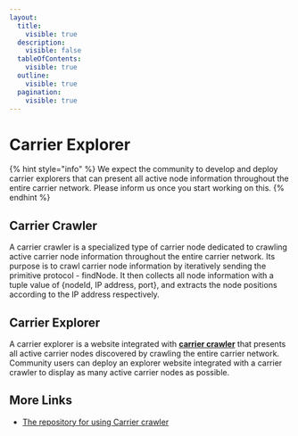 ```yaml
---
layout:
  title:
    visible: true
  description:
    visible: false
  tableOfContents:
    visible: true
  outline:
    visible: true
  pagination:
    visible: true
---
```


# Carrier Explorer

{% hint style="info" %}
We expect the community to develop and deploy carrier explorers that can present all active node information throughout the entire carrier network. Please inform us once you start working on this.
{% endhint %}

## Carrier Crawler

A carrier crawler is a specialized type of carrier node dedicated to crawling active carrier node information throughout the entire carrier network. Its purpose is to crawl carrier node information by iteratively sending the primitive protocol - findNode. It then collects all node information with a tuple value of {nodeId, IP address, port}, and extracts the node positions according to the IP address respectively.

## Carrier Explorer

A carrier explorer is a website integrated with [**carrier crawler**](carrier-explorer.md#carrier-crawler) that presents all active carrier nodes discovered by crawling the entire carrier network. Community users can deploy an explorer website integrated with a carrier crawler to display as many active carrier nodes as possible.

## More Links

* [The repository for using Carrier crawler](https://github.com/elastos/Elastos.Carrier.Native/tree/master/apps/crawler)
